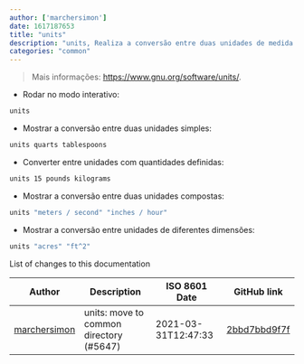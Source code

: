 ```yaml
---
author: ['marchersimon']
date: 1617187653
title: "units"
description: "units, Realiza a conversão entre duas unidades de medida."
categories: "common"
---
```

> Mais informações: <https://www.gnu.org/software/units/>.

- Rodar no modo interativo:

```bash
units
```

- Mostrar a conversão entre duas unidades simples:

```bash
units quarts tablespoons
```

- Converter entre unidades com quantidades definidas:

```bash
units 15 pounds kilograms
```

- Mostrar a conversão entre duas unidades compostas:

```bash
units "meters / second" "inches / hour"
```

- Mostrar a conversão entre unidades de diferentes dimensões:

```bash
units "acres" "ft^2"
```
List of changes to this documentation


Author | Description | ISO 8601 Date | GitHub link
------|-----|-----|-----
[marchersimon](mailto:50295997+marchersimon@users.noreply.github.com) | units: move to common directory (#5647) | 2021-03-31T12:47:33 | [2bbd7bbd9f7f](https://github.com/tldr-pages/tldr/commit/2bbd7bbd9f7f8dd56b1dc6187674dc71fa0c913f)

